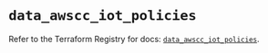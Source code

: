 # `data_awscc_iot_policies`

Refer to the Terraform Registry for docs: [`data_awscc_iot_policies`](https://registry.terraform.io/providers/hashicorp/awscc/0.70.0/docs/data-sources/iot_policies).

